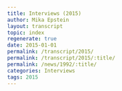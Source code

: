 ```yaml
---
title: Interviews (2015)
author: Mika Epstein
layout: transcript
topic: index
regenerate: true
date: 2015-01-01
permalink: /transcript/2015/
permalink: /transcript/2015/:title/
permalink: /news/1992/:title/
categories: Interviews
tags: 2015
---
```

